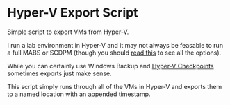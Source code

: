# Hyper-V Export Script
Simple script to export VMs from Hyper-V.

I run a lab environment in Hyper-V and it may not always be feasable to run a full MABS or SCDPM (though you should [read this](https://learn.microsoft.com/en-us/azure/backup/backup-overview#what-can-i-back-up) to see all the options).

While you can certainly use Windows Backup and [Hyper-V Checkpoints](https://learn.microsoft.com/en-us/virtualization/hyper-v-on-windows/user-guide/checkpoints) sometimes exports just make sense.

This script simply runs through all of the VMs in Hyper-V and exports them to a named location with an appended timestamp.